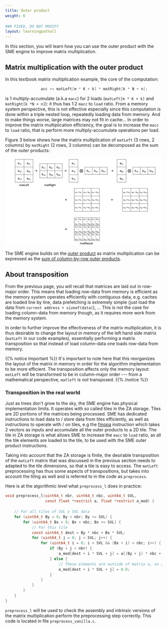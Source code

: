 ```yaml
---
title: Outer product
weight: 6

### FIXED, DO NOT MODIFY
layout: learningpathall
---
```


In this section, you will learn how you can use the outer product with the SME engine to improve matrix multiplication.

## Matrix multiplication with the outer product

In this textbook matrix multiplication example, the core of the computation:

```C
                acc += matLeft[m * K + k] * matRight[k * N + n];
```

is 1 multiply-accumulate (a.k.a ``macc``) for 2 loads (``matLeft[m * K + k]``
and ``matRight[k *N + n]``): it thus has 1:2 ``macc``  to ``load`` ratio. From a
memory system perspective, this is not effective especially since this
computation is done within a triple nested loop, repeatedly loading data from
memory. And to make things worse, large matrices may not fit in cache... In
order to improve the matrix multiplication efficiency, the goal is to increase
the ``macc`` to ``load`` ratio, that is perform more multiply-accumulate
operations per load.

Figure 3 below shows how the matrix multiplication of ``matLeft`` (3 rows, 2
columns) by ``matRight`` (2 rows, 3 columns) can be decomposed as the sum of the
outer products:

![example image alt-text#center](outer_product.png "Figure 3. Outer product based matrix multiplication")

The SME engine builds on the
[outer product](https://en.wikipedia.org/wiki/Outer_product) as matrix
multiplication can be expressed as the
[sum of column-by-row outer products](https://en.wikipedia.org/wiki/Outer_product#Connection_with_the_matrix_product).


## About transposition

From the previous page, you will recall that matrices are laid out in row-major
order. This means that loading row-data from memory is efficient as the memory
system operates efficiently with contiguous data, e.g. caches are loaded line by
line, data prefetching is extremely simple (just load the data from
``current address + sizeof(data)``), ... This is not the case for loading column-data from
memory though, as it requires more work from the memory system.

In order to further improve the effectiveness of the matrix multiplication, it
is thus desirable to change the layout in memory of the left hand side matrix
(``matLeft`` in our code examples), essentially performing a matrix
transposition so that instead of load column-data one loads row-data from
memory.

{{% notice Important %}}
It's important to note here that this reorganizes the layout of the matrix in
memory in order for the algorithm implementation to be more efficient. The
transposition affects only the memory layout: ``matLeft`` will be transformed to
be in column-major order --- from a mathematical perspective, ``matleft`` is
*not* transposed.
{{% /notice %}}

### Transposition in the real world

Just as trees don't grow to the sky, the SME engine has physical
implementation limits. It operates with so called tiles in the ZA storage. Tiles
are 2D portions of the matrices being processed. SME has dedicated instructions
to load data to / store data from tiles efficiently, as well as instructions to
operate with / on tiles, e.g the
[fmopa](https://developer.arm.com/documentation/ddi0602/latest/SME-Instructions/FMOPA--non-widening---Floating-point-outer-product-and-accumulate-?lang=en)
instruction which takes 2 vectors as inputs and accumulate all the outer
products to a 2D tile. The tile in ZA storage is what allows SME to increase the
``macc`` to ``load`` ratio, as all the tile elements are loaded to the tile, to
be used with the SME outer product instructions.

Taking into account that the ZA storage is finite, the desirable transposition
of the ``matLeft`` matrix that was discussed in the previous section needs to
adapted to the tile dimensions, so that a tile is easy to access. The
``matLeft`` preprocessing has thus some aspects of transpositions, but takes
into account the tiling as well and is referred to in the code as
``preprocess``.

Here is at the algorithmic level what ``preprocess_l`` does in practice:

```C
void preprocess_l(uint64_t nbr, uint64_t nbc, uint64_t SVL,
                  const float *restrict a, float *restrict a_mod) {

    // For all tiles of SVL x SVL data
    for (uint64_t By = 0; By < nbr; By += SVL) {
        for (uint64_t Bx = 0; Bx < nbc; Bx += SVL) {
            // For this tile
            const uint64_t dest = By * nbc + Bx * SVL;
            for (uint64_t j = 0; j < SVL; j++) {
                for (uint64_t i = 0; i < SVL && (Bx + i) < nbc; i++) {
                    if (By + j < nbr) {
                        a_mod[dest + i * SVL + j] = a[(By + j) * nbc + Bx + i];
                    } else {
                        // These elements are outside of matrix a, so zero them.
                        a_mod[dest + i * SVL + j] = 0.0;
                    }
                }
            }
        }
    }
}
```

``preprocess_l`` will be used to check the assembly and intrinsic versions of
the matrix multiplication perform the preprocessing step correctly. This code is
located in file ``preprocess_vanilla.c``.
